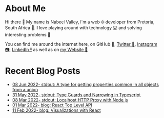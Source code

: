 # About Me

Hi there 👋 My name is Nabeel Valley, I'm a web 🌐 developer from Pretoria, South Africa 📍. I love playing around with technology 💻 and solving interesting problems 🔎

You can find me around the internet here, on GitHub 🐙, [Twitter 🐤](https://twitter.com/not_nabeel/), [Instagram 📷](https://www.instagram.com/nabeelvalley/), [LinkedIn 🕴](https://za.linkedin.com/in/nabeelvalley) as well as on [my Website 🎨](https://nabeelvalley.co.za/)

# Recent Blog Posts
<!-- BLOG-POST-LIST:START -->
- [08 Jun 2022- stdout: A type for getting properties common in all objects from a union](https://nabeelvalley.co.za/stdout/2022/08-07/common-object-type/)
- [31 May 2022- stdout: Type Guards and Narrowing in Typescript](https://nabeelvalley.co.za/stdout/2022/31-05/type-guards/)
- [08 Mar 2022- stdout: Localhost HTTP Proxy with Node.js](https://nabeelvalley.co.za/stdout/2022/08-03/http-proxy-node-js/)
- [01 Mar 2022- blog: React Top Level API](https://nabeelvalley.co.za/blog/2022/01-03/react-top-level-api/)
- [11 Feb 2022- blog: Visualizations with React](https://nabeelvalley.co.za/blog/2022/11-02/d3-with-react/)<!-- BLOG-POST-LIST:END -->
